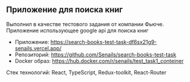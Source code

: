 ## Приложение для поиска книг
Выполнил в качестве тестового задания от компании Фьюче.
Приложение использующее google api для поиска книг

- Приложение: https://search-books-test-task-df6sx21g9-senails.vercel.app/  
- Репозиторий: https://github.com/Senails/search-books-test-task  
- Docker образ: https://hub.docker.com/r/senails/test_task1_conteiner  

Стек технологий:
React, TypeScript, Redux-toolkit, React-Router
